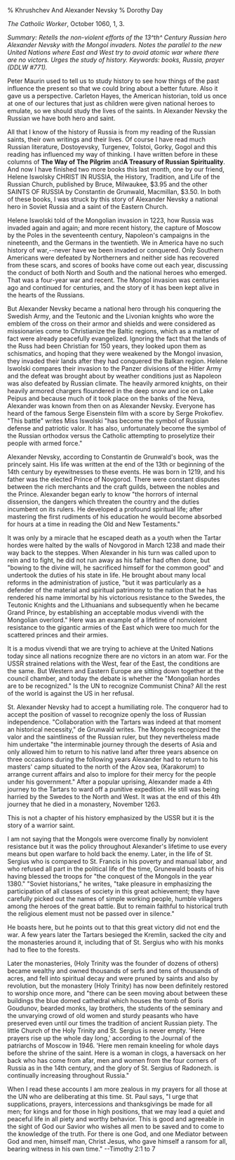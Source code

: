 % Khrushchev And Alexander Nevsky
% Dorothy Day

*The Catholic Worker*, October 1060, 1, 3.

*Summary: Retells the non-violent efforts of the 13^th^ Century Russian
hero Alexander Nevsky with the Mongol invaders. Notes the parallel to
the new United Nations where East and West try to avoid atomic war where
there are no victors. Urges the study of history. Keywords: books,
Russia, prayer (DDLW \#771).*

Peter Maurin used to tell us to study history to see how things of the
past influence the present so that we could bring about a better future.
Also it gave us a perspective. Carleton Hayes, the American historian,
told us once at one of our lectures that just as children were given
national heroes to emulate, so we should study the lives of the saints.
In Alexander Nevsky the Russian we have both hero and saint.

All that I know of the history of Russia is from my reading of the
Russian saints, their own writings and their lives. Of course I have
read much Russian literature, Dostoyevsky, Turgenev, Tolstoi, Gorky,
Gogol and this reading has influenced my way of thinking. I have written
before in these columns of **The Way of The Pilgrim** and**A Treasury of
Russian Spirituality**. And now I have finished two more books this last
month, one by our friend, Helene Iswolsky CHRIST IN RUSSIA, the History,
Tradition, and Life of the Russian Church, published by Bruce,
Milwaukee, \$3.95 and the other SAINTS OF RUSSIA by Constantin de
Grunwald, Macmillan, \$3.50. In both of these books, I was struck by
this story of Alexander Nevsky a national hero in Soviet Russia and a
saint of the Eastern Church.

Helene Iswolski told of the Mongolian invasion in 1223, how Russia was
invaded again and again; and more recent history, the capture of Moscow
by the Poles in the seventeenth century, Napoleon's campaigns in the
nineteenth, and the Germans in the twentieth. We in America have no such
history of war,--never have we been invaded or conquered. Only Southern
Americans were defeated by Northerners and neither side has recovered
from these scars, and scores of books have come out each year,
discussing the conduct of both North and South and the national heroes
who emerged. That was a four-year war and recent. The Mongol invasion
was centuries ago and continued for centuries, and the story of it has
been kept alive in the hearts of the Russians.

But Alexander Nevsky became a national hero through his conquering the
Swedish Army, and the Teutonic and the Livonian knights who wore the
emblem of the cross on their armor and shields and were considered as
missionaries come to Christianize the Baltic regions, which as a matter
of fact were already peacefully evangelized. Ignoring the fact that the
lands of the Russ had been Christian for 150 years, they looked upon
them as schismatics, and hoping that they were weakened by the Mongol
invasion, they invaded their lands after they had conquered the Balkan
region. Helene Iswolski compares their invasion to the Panzer divisions
of the Hitler Army and the defeat was brought about by weather
conditions just as Napoleon was also defeated by Russian climate. The
heavily armored knights, on their heavily armored chargers floundered in
the deep snow and ice on Lake Peipus and because much of it took place
on the banks of the Neva, Alexander was known from then on as Alexander
Nevsky. Everyone has heard of the famous Serge Eisenstein film with a
score by Serge Prokofiev. "This battle" writes Miss Iswolski "has become
the symbol of Russian defense and patriotic valor. It has also,
unfortunately become the symbol of the Russian orthodox versus the
Catholic attempting to proselytize their people with armed force."

Alexander Nevsky, according to Constantin de Grunwald's book, was the
princely saint. His life was written at the end of the 13th or beginning
of the 14th century by eyewitnesses to these events. He was born in
1219, and his father was the elected Prince of Novgorod. There were
constant disputes between the rich merchants and the craft guilds,
between the nobles and the Prince. Alexander began early to know "the
horrors of internal dissension, the dangers which threaten the country
and the duties incumbent on its rulers. He developed a profound
spiritual life; after mastering the first rudiments of his education he
would become absorbed for hours at a time in reading the Old and New
Testaments."

It was only by a miracle that he escaped death as a youth when the
Tartar hordes were halted by the walls of Novgorod in March 1238 and
made their way back to the steppes. When Alexander in his turn was
called upon to rein and to fight, he did not run away as his father had
often done, but "bowing to the divine will, he sacrificed himself for
the common good" and undertook the duties of his state in life. He
brought about many local reforms in the administration of justice, "but
it was particularly as a defender of the material and spiritual
patrimony to the nation that he has rendered his name immortal by his
victorious resistance to the Swedes, the Teutonic Knights and the
Lithuanians and subsequently when he became Grand Prince, by
establishing an acceptable modus vivendi with the Mongolian overlord."
Here was an example of a lifetime of nonviolent resistance to the
gigantic armies of the East which were too much for the scattered
princes and their armies.

It is a modus vivendi that we are trying to achieve at the United
Nations today since all nations recognize there are no victors in an
atom war. For the USSR strained relations with the West, fear of the
East, the conditions are the same. But Western and Eastern Europe are
sitting down together at the council chamber, and today the debate is
whether the "Mongolian hordes are to be recognized." Is the UN to
recognize Communist China? All the rest of the world is against the US
in her refusal.

St. Alexander Nevsky had to accept a humiliating role. The conqueror had
to accept the position of vassel to recognize openly the loss of Russian
independence. "Collaboration with the Tartars was indeed at that moment
an historical necessity," de Grunwald writes. The Mongols recognized the
valor and the saintliness of the Russian ruler, but they nevertheless
made him undertake "the interminable journey through the deserts of Asia
and only allowed him to return to his native land after three years
absence on three occasions during the following years Alexander had to
return to his masters' camp situated to the north of the Azov sea,
(Karakorum) to arrange current affairs and also to implore for their
mercy for the people under his government." After a popular uprising,
Alexander made a 4th journey to the Tartars to ward off a punitive
expedition. He still was being harried by the Swedes to the North and
West. It was at the end of this 4th journey that he died in a monastery,
November 1263.

This is not a chapter of his history emphasized by the USSR but it is
the story of a warrior saint.

I am not saying that the Mongols were overcome finally by nonviolent
resistance but it was the policy throughout Alexander's lifetime to use
every means but open warfare to hold back the enemy. Later, in the life
of St. Sergius who is compared to St. Francis in his poverty and manual
labor, and who refused all part in the political life of the time,
Grunewald boasts of his having blessed the troops for "the conquest of
the Mongols in the year 1380." "Soviet historians," he writes, "take
pleasure in emphasizing the participation of all classes of society in
this great achievement; they have carefully picked out the names of
simple working people, humble villagers among the heroes of the great
battle. But to remain faithful to historical truth the religious element
must not be passed over in silence."

He boasts here, but he points out to that this great victory did not end
the war. A few years later the Tartars besieged the Kremlin, sacked the
city and the monasteries around it, including that of St. Sergius who
with his monks had to flee to the forests.

Later the monasteries, (Holy Trinity was the founder of dozens of
others) became wealthy and owned thousands of serfs and tens of
thousands of acres, and fell into spiritual decay and were pruned by
saints and also by revolution, but the monastery (Holy Trinity) has now
been definitely restored to worship once more, and "there can be seen
moving about between these buildings the blue domed cathedral which
houses the tomb of Boris Goudunov, bearded monks, lay brothers, the
students of the seminary and the unvarying crowd of old women and sturdy
peasants who have preserved even until our times the tradition of
ancient Russian piety. The little Church of the Holy Trinity and St.
Sergius is never empty. 'Here prayers rise up the whole day long,'
according to the Journal of the patriarchs of Moscow in 1946. 'Here men
remain kneeling for whole days before the shrine of the saint. Here is a
woman in clogs, a haversack on her back who has come from afar, men and
women from the four corners of Russia as in the 14th century, and the
glory of St. Sergius of Radonezh. is continually increasing throughout
Russia."

When I read these accounts I am more zealous in my prayers for all those
at the UN who are deliberating at this time. St. Paul says, "I urge that
supplications, prayers, intercessions and thanksgivings be made for all
men; for kings and for those in high positions, that we may lead a quiet
and peaceful life in all piety and worthy behavior. This is good and
agreeable in the sight of God our Savior who wishes all men to be saved
and to come to the knowledge of the truth. For there is one God, and one
Mediator between God and men, himself man, Christ Jesus, who gave
himself a ransom for all, bearing witness in his own time." --Timothy
2:1 to 7
